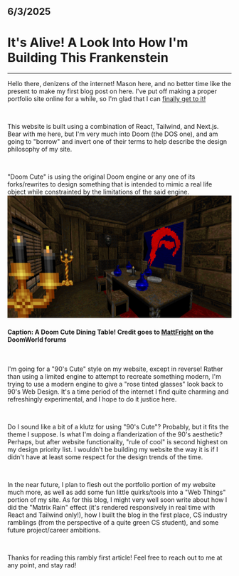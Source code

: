 ## 6/3/2025
# It's Alive! A Look Into How I'm Building This Frankenstein

---

Hello there, denizens of the internet! Mason here, and no better time like the present to make my first blog post on here. I've put off making a proper portfolio site online for a while, so I'm glad that I can <u>finally get to it!</u>

&nbsp;

This website is built using a combination of React, Tailwind, and Next.js. Bear with me here, but I'm very much into Doom (the DOS one), and am going to "borrow" and invert one of their terms to help describe the design philosophy of my site.

&nbsp;

"Doom Cute" is using the original Doom engine or any one of its forks/rewrites to design something that is intended to mimic a real life object while constrainted by the limitations of the said engine. 
![a doomcute dining table](/blog/0001/doomcute.png)
#### Caption: A Doom Cute Dining Table! Credit goes to [MattFright](https://www.doomworld.com/forum/post/2292170) on the DoomWorld forums

&nbsp;

I'm going for a "90's Cute" style on my website, except in reverse! Rather than using a limited engine to attempt to recreate something modern, I'm trying to use a modern engine to give a "rose tinted glasses" look back to 90's Web Design. It's a time period of the internet I find quite charming and refreshingly experimental, and I hope to do it justice here.

&nbsp;

Do I sound like a bit of a klutz for using "90's Cute"? Probably, but it fits the theme I suppose. Is what I'm doing a flanderization of the 90's aesthetic? Perhaps, but after website functionality, "rule of cool" is second highest on my design priority list. I wouldn't be building my website the way it is if I didn't have at least some respect for the design trends of the time.

&nbsp;

In the near future, I plan to flesh out the portfolio portion of my website much more, as well as add some fun little quirks/tools into a "Web Things" portion of my site. As for this blog, I might very well soon write about how I did the "Matrix Rain" effect (it's rendered responsively in real time with React and Tailwind only!), how I built the blog in the first place, CS industry ramblings (from the perspective of a quite green CS student), and some future project/career ambitions.

&nbsp;

Thanks for reading this rambly first article! Feel free to reach out to me at any point, and stay rad!